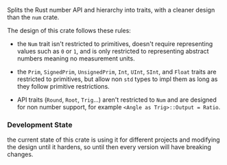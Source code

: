 Splits the Rust number API and hierarchy into traits, with a cleaner design than the ```num``` crate.

The design of this crate follows these rules:

* the ```Num``` trait isn't restricted to primitives,
doesn't require representing values such as ```0``` or ```1```,
and is only restricted to representing abstract numbers meaning no measurement units.

* the ```Prim```, ```SignedPrim```, ```UnsignedPrim```, ```Int```, ```UInt```, ```SInt```, and ```Float``` traits are restricted to primitives,
but allow non ```std``` types to impl them as long as they follow primitive restrictions.

* API traits (```Round```, ```Root```, ```Trig```...) aren't restricted to ```Num```
and are designed for non number support, for example ```<Angle as Trig>::Output = Ratio```.

### Development State

the current state of this crate is using it for different projects and modifying the design until it hardens,
so until then every version will have breaking changes.
